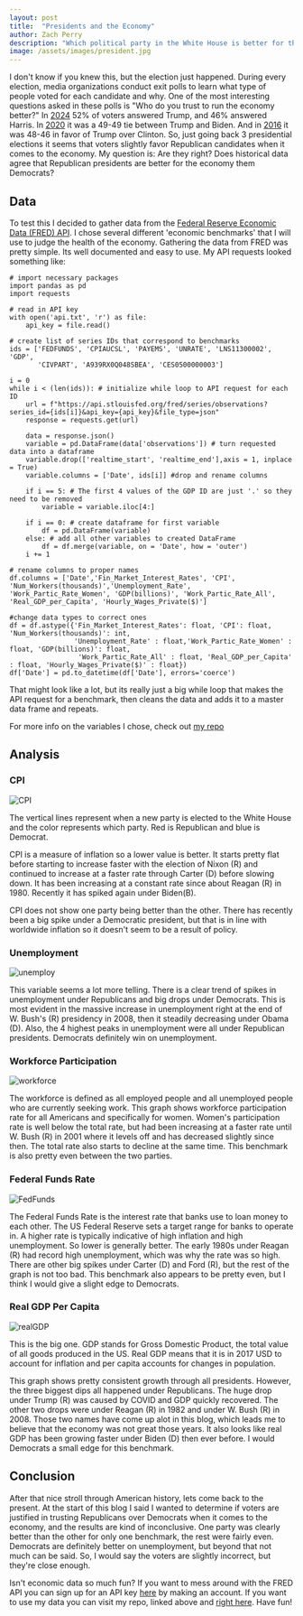 ```yaml
---
layout: post
title:  "Presidents and the Economy"
author: Zach Perry
description: "Which political party in the White House is better for the economy?" 
image: /assets/images/president.jpg
---
```


I don't know if you knew this, but the election just happened. During every election, media organizations conduct exit polls to learn what type of people voted for each candidate and why. One of the most interesting questions asked in these polls is "Who do you trust to run the economy better?" In [2024](https://www.nbcnews.com/politics/2024-elections/exit-polls) 52% of voters answered Trump, and 46% answered Harris. In [2020](https://www.cnn.com/election/2020/exit-polls/president/national-results) it was a 49-49 tie between Trump and Biden. And in [2016](https://www.cnn.com/election/2016/results/exit-polls) it was 48-46 in favor of Trump over Clinton. So, just going back 3 presidential elections it seems that voters slightly favor Republican candidates when it comes to the economy. My question is: Are they right? Does historical data agree that Republican presidents are better for the economy them Democrats?

## Data
To test this I decided to gather data from the [Federal Reserve Economic Data (FRED) API](https://fred.stlouisfed.org/docs/api/fred/). I chose several different 'economic benchmarks' that I will use to judge the health of the economy. Gathering the data from FRED was pretty simple. Its well documented and easy to use. My API requests looked something like:
```{python}
# import necessary packages
import pandas as pd
import requests

# read in API key
with open('api.txt', 'r') as file:
    api_key = file.read()

# create list of series IDs that correspond to benchmarks
ids = ['FEDFUNDS', 'CPIAUCSL', 'PAYEMS', 'UNRATE', 'LNS11300002', 'GDP', 
       'CIVPART', 'A939RX0Q048SBEA', 'CES0500000003']

i = 0
while i < (len(ids)): # initialize while loop to API request for each ID
    url = f"https://api.stlouisfed.org/fred/series/observations?series_id={ids[i]}&api_key={api_key}&file_type=json"
    response = requests.get(url)

    data = response.json() 
    variable = pd.DataFrame(data['observations']) # turn requested data into a dataframe
    variable.drop(['realtime_start', 'realtime_end'],axis = 1, inplace = True)
    variable.columns = ['Date', ids[i]] #drop and rename columns

    if i == 5: # The first 4 values of the GDP ID are just '.' so they need to be removed
        variable = variable.iloc[4:]

    if i == 0: # create dataframe for first variable
        df = pd.DataFrame(variable)
    else: # add all other variables to created DataFrame
        df = df.merge(variable, on = 'Date', how = 'outer')
    i += 1

# rename columns to proper names
df.columns = ['Date','Fin_Market_Interest_Rates', 'CPI', 'Num_Workers(thousands)','Unemployment_Rate',
'Work_Partic_Rate_Women', 'GDP(billions)', 'Work_Partic_Rate_All', 'Real_GDP_per_Capita', 'Hourly_Wages_Private($)']

#change data types to correct ones
df = df.astype({'Fin_Market_Interest_Rates': float, 'CPI': float, 'Num_Workers(thousands)': int, 
                'Unemployment_Rate' : float,'Work_Partic_Rate_Women' : float, 'GDP(billions)': float, 
                 'Work_Partic_Rate_All' : float, 'Real_GDP_per_Capita' : float, 'Hourly_Wages_Private($)' : float})
df['Date'] = pd.to_datetime(df['Date'], errors='coerce')
```
That might look like a lot, but its really just a big while loop that makes the API request for a benchmark, then cleans the data and adds it to a master data frame and repeats. 

For more info on the variables I chose, check out [my repo](https://github.com/Zach-321/Data_Curation_Repo)

## Analysis

### CPI
![CPI](https://github.com/user-attachments/assets/bc4db114-b828-4f9b-b0cb-6f88ff75efe7)

The vertical lines represent when a new party is elected to the White House and the color represents which party. Red is Republican and blue is Democrat.

CPI is a measure of inflation so a lower value is better. It starts pretty flat before starting to increase faster with the election of Nixon (R) and continued to increase at a faster rate through Carter (D) before slowing down. It has been increasing at a constant rate since about Reagan (R) in 1980. Recently it has spiked again under Biden(B). 

CPI does not show one party being better than the other. There has recently been a big spike under a Democratic president, but that is in line with worldwide inflation so it doesn't seem to be a result of policy.


### Unemployment
![unemploy](https://github.com/user-attachments/assets/dc3dbd84-43e5-4e71-a02b-2742c122c4f9)

This variable seems a lot more telling. There is a clear trend of spikes in unemployment under Republicans and big drops under Democrats. This is most evident in the massive increase in unemployment right at the end of W. Bush's (R) presidency in 2008, then it steadily decreasing under Obama (D). Also, the 4 highest peaks in unemployment were all under Republican presidents. Democrats definitely win on unemployment.

### Workforce Participation
![workforce](https://github.com/user-attachments/assets/7791143d-d49f-4721-b149-b5961f48633a)

The workforce is defined as all employed people and all unemployed people who are currently seeking work. This graph shows workforce participation rate for all Americans and specifically for women. Women's participation rate is well below the total rate, but had been increasing at a faster rate until W. Bush (R) in 2001 where it levels off and has decreased slightly since then. The total rate also starts to decline at the same time. This benchmark is also pretty even between the two parties.

### Federal Funds Rate
![FedFunds](https://github.com/user-attachments/assets/6558c836-ab23-44a7-9a81-e6ddb8ea2a2f)

The Federal Funds Rate is the interest rate that banks use to loan money to each other. The US Federal Reserve sets a target range for banks to operate in. A higher rate is typically indicative of high inflation and high unemployment. So lower is generally better. The early 1980s under Reagan (R) had record high unemployment, which was why the rate was so high. There are other big spikes under Carter (D) and Ford (R), but the rest of the graph is not too bad. This benchmark also appears to be pretty even, but I think I would give a slight edge to Democrats.

### Real GDP Per Capita
![realGDP](https://github.com/user-attachments/assets/74f866b6-849a-49c9-8f3d-729bb77eb81e)

This is the big one. GDP stands for Gross Domestic Product, the total value of all goods produced in the US. Real GDP means that it is in 2017 USD to account for inflation and per capita accounts for changes in population. 

This graph shows pretty consistent growth through all presidents. However, the three biggest dips all happened under Republicans. The huge drop under Trump (R) was caused by COVID and GDP quickly recovered. The other two drops were under Reagan (R) in 1982 and under W. Bush (R) in 2008. Those two names have come up alot in this blog, which leads me to believe that the economy was not great those years. It also looks like real GDP has been growing faster under Biden (D) then ever before. I would Democrats a small edge for this benchmark.

## Conclusion

After that nice stroll through American history, lets come back to the present. At the start of this blog I said I wanted to determine if voters are justified in trusting Republicans over Democrats when it comes to the economy, and the results are kind of inconclusive. One party was clearly better than the other for only one benchmark, the rest were fairly even. Democrats are definitely better on unemployment, but beyond that not much can be said. So, I would say the voters are slightly incorrect, but they're close enough.

Isn't economic data so much fun? If you want to mess around with the FRED API you can sign up for an API key [here](https://fred.stlouisfed.org/docs/api/api_key.html) by making an account. If you want to use my data you can visit my repo, linked above and [right here](https://github.com/Zach-321/Data_Curation_Repo). Have fun!





